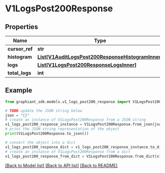 # V1LogsPost200Response


## Properties

Name | Type | Description | Notes
------------ | ------------- | ------------- | -------------
**cursor_ref** | **str** |  | [optional] 
**histogram** | [**List[V1AuditLogsPost200ResponseHistogramInner]**](V1AuditLogsPost200ResponseHistogramInner.md) |  | [optional] 
**logs** | [**List[V1LogsPost200ResponseLogsInner]**](V1LogsPost200ResponseLogsInner.md) |  | [optional] 
**total_logs** | **int** |  | [optional] 

## Example

```python
from graphiant_sdk.models.v1_logs_post200_response import V1LogsPost200Response

# TODO update the JSON string below
json = "{}"
# create an instance of V1LogsPost200Response from a JSON string
v1_logs_post200_response_instance = V1LogsPost200Response.from_json(json)
# print the JSON string representation of the object
print(V1LogsPost200Response.to_json())

# convert the object into a dict
v1_logs_post200_response_dict = v1_logs_post200_response_instance.to_dict()
# create an instance of V1LogsPost200Response from a dict
v1_logs_post200_response_from_dict = V1LogsPost200Response.from_dict(v1_logs_post200_response_dict)
```
[[Back to Model list]](../README.md#documentation-for-models) [[Back to API list]](../README.md#documentation-for-api-endpoints) [[Back to README]](../README.md)


